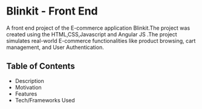 <h1>Blinkit - Front End</h1>

<p> A front end project of the E-commerce application Blinkit.The project was created using the HTML,CSS,Javascript and Angular JS .The project simulates real-world E-commerce functionalities like product browsing, cart management, and User Authentication.</p>


<h2>Table of Contents</h2>

<ul>
  <li><a>Description</a></li>
    <li><a>Motivation </a></li>
  <li><a>Features</a></li>
  <li><a>Tech/Frameworks Used</a></li>
</ul>
